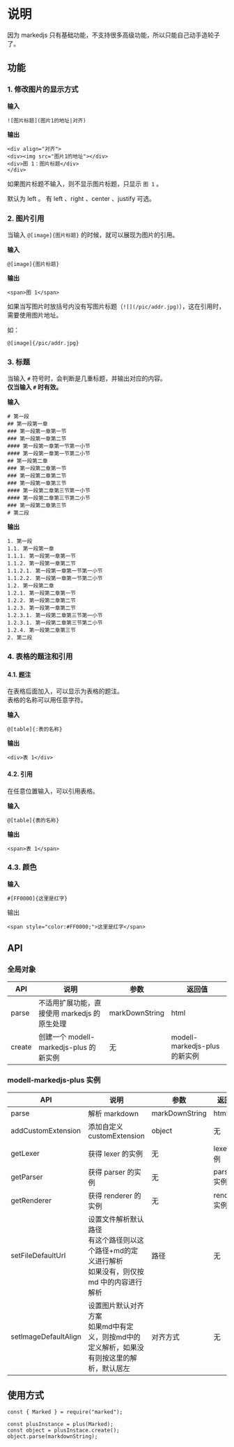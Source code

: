 # 说明

因为 markedjs 只有基础功能，不支持很多高级功能，所以只能自己动手造轮子了。

## 功能

### 1. 修改图片的显示方式

**输入**

```
![图片标题](图片1的地址|对齐)
```

**输出**

```
<div align="对齐">
<div><img src="图片1的地址"></div>
<div>图 1：图片标题</div>
</div>
```

如果图片标题不输入，则不显示图片标题，只显示 `图 1` 。


默认为 left 。
有 left 、right 、center 、justify 可选。

### 2. 图片引用

当输入 `@[image]{图片标题}` 的时候，就可以展现为图片的引用。

**输入**

```
@[image]{图片标题}
```

**输出**

```
<span>图 1</span>
```

如果当写图片时放括号内没有写图片标题（`![](/pic/addr.jpg)`），这在引用时，需要使用图片地址。

如：
```
@[image]{/pic/addr.jpg}
```

### 3. 标题

当输入 `#` 符号时，会判断是几重标题，并输出对应的内容。  
**仅当输入 `#` 时有效。**

**输入**

```
# 第一段
## 第一段第一章
### 第一段第一章第一节
### 第一段第一章第二节
#### 第一段第一章第一节第一小节
#### 第一段第一章第一节第二小节
## 第一段第二章
### 第一段第二章第一节
### 第一段第二章第二节
### 第一段第一章第三节
#### 第一段第二章第三节第一小节
#### 第一段第二章第三节第二小节
### 第一段第二章第三节
# 第二段
```

**输出**

```
1. 第一段
1.1. 第一段第一章
1.1.1. 第一段第一章第一节
1.1.2. 第一段第一章第二节
1.1.2.1. 第一段第一章第一节第一小节
1.1.2.2. 第一段第一章第一节第二小节
1.2. 第一段第二章
1.2.1. 第一段第二章第一节
1.2.2. 第一段第二章第二节
1.2.3. 第一段第一章第二节
1.2.3.1. 第一段第二章第三节第一小节
1.2.3.1. 第一段第二章第三节第二小节
1.2.4. 第一段第二章第三节
2. 第二段
```

### 4. 表格的题注和引用

#### 4.1. 题注

在表格后面加入，可以显示为表格的题注。  
表格的名称可以用任意字符。

**输入**

```
@[table]{:表的名称}
```

**输出**

```
<div>表 1</div>
```

#### 4.2. 引用

在任意位置输入，可以引用表格。

**输入**

```
@[table]{表的名称}
```

**输出**

```
<span>表 1</span>
```

### 4.3. 颜色

**输入**

```
#[FF0000]{这里是红字}
```

输出

```
<span style="color:#FF0000;">这里是红字</span>
```

## API

### 全局对象

| API | 说明 | 参数 | 返回值 |
| --- | --- | --- | --- |
| parse | 不适用扩展功能，直接使用 markedjs 的原生处理 | markDownString | html |
| create | 创建一个 modell-markedjs-plus 的新实例 | 无 | modell-markedjs-plus 的新实例 |

### modell-markedjs-plus 实例

| API | 说明 | 参数 | 返回值 |
| --- | --- | --- | --- |
| parse | 解析 markdown | markDownString | html |
| addCustomExtension | 添加自定义 customExtension | object | 无 |
| getLexer | 获得 lexer 的实例 | 无 | lexer 实例 |
| getParser | 获得 parser 的实例 | 无 | parser 实例 |
| getRenderer | 获得 renderer 的实例 | 无 | renderer 实例 |
| setFileDefaultUrl | 设置文件解析默认路径<br />有这个路径则以这个路径+md的定义进行解析<br />如果没有，则仅按 md 中的内容进行解析 | 路径 | 无 |
| setImageDefaultAlign | 设置图片默认对齐方案<br />如果md中有定义，则按md中的定义解析，如果没有则按这里的解析，默认居左 | 对齐方式 | 无 |

## 使用方式
```
const { Marked } = require("marked");

const plusInstance = plus(Marked);
const object = plusInstace.create();
object.parse(markdownString);
```